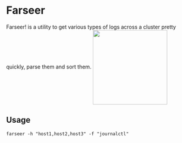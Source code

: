 # Farseer
Farseer! is a utility to get various types of logs across a cluster pretty quickly, parse them and sort them.
<a href="url"><img src="https://i.pinimg.com/originals/05/45/bd/0545bd408e78605c109b3230d3a2aae7.jpg" align="center" width="200" ></a>



## Usage
`farseer -h "host1,host2,host3" -f "journalctl"`
